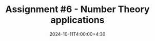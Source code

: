 ---
type: assignment
date: 2024-10-11T4:00:00+4:30
title: 'Assignment #6 - Number Theory applications'
pdf: /static_files/assignments/Assignment7.pdf
#attachment: /static_files/assignments/asg.zip
#solutions: /static_files/assignments/asg_solutions.pdf
due_event: 
    type: due
    date: 2024-17-08T11:59:00+4:30
    description: 'Assignment #7 due'
---